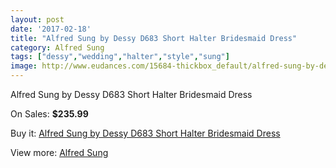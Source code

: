 ```yaml
---
layout: post
date: '2017-02-18'
title: "Alfred Sung by Dessy D683 Short Halter Bridesmaid Dress"
category: Alfred Sung
tags: ["dessy","wedding","halter","style","sung"]
image: http://www.eudances.com/15684-thickbox_default/alfred-sung-by-dessy-d683-short-halter-bridesmaid-dress.jpg
---
```

Alfred Sung by Dessy D683 Short Halter Bridesmaid Dress

On Sales: **$235.99**
<a href="https://www.eudances.com/en/alfred-sung/4631-alfred-sung-by-dessy-d683-short-halter-bridesmaid-dress.html"><amp-img layout="responsive" width="600" height="600" src="//www.eudances.com/15684-thickbox_default/alfred-sung-by-dessy-d683-short-halter-bridesmaid-dress.jpg" alt="Alfred Sung by Dessy D683 Short Halter Bridesmaid Dress 0" /></a>
<a href="https://www.eudances.com/en/alfred-sung/4631-alfred-sung-by-dessy-d683-short-halter-bridesmaid-dress.html"><amp-img layout="responsive" width="600" height="600" src="//www.eudances.com/15687-thickbox_default/alfred-sung-by-dessy-d683-short-halter-bridesmaid-dress.jpg" alt="Alfred Sung by Dessy D683 Short Halter Bridesmaid Dress 1" /></a>
<a href="https://www.eudances.com/en/alfred-sung/4631-alfred-sung-by-dessy-d683-short-halter-bridesmaid-dress.html"><amp-img layout="responsive" width="600" height="600" src="//www.eudances.com/15686-thickbox_default/alfred-sung-by-dessy-d683-short-halter-bridesmaid-dress.jpg" alt="Alfred Sung by Dessy D683 Short Halter Bridesmaid Dress 2" /></a>
<a href="https://www.eudances.com/en/alfred-sung/4631-alfred-sung-by-dessy-d683-short-halter-bridesmaid-dress.html"><amp-img layout="responsive" width="600" height="600" src="//www.eudances.com/15685-thickbox_default/alfred-sung-by-dessy-d683-short-halter-bridesmaid-dress.jpg" alt="Alfred Sung by Dessy D683 Short Halter Bridesmaid Dress 3" /></a>

Buy it: [Alfred Sung by Dessy D683 Short Halter Bridesmaid Dress](https://www.eudances.com/en/alfred-sung/4631-alfred-sung-by-dessy-d683-short-halter-bridesmaid-dress.html "Alfred Sung by Dessy D683 Short Halter Bridesmaid Dress")

View more: [Alfred Sung](https://www.eudances.com/en/52-alfred-sung "Alfred Sung")